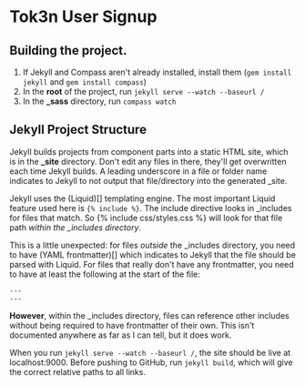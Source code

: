 # Tok3n User Signup

## Building the project.
1. If Jekyll and Compass aren't already installed, install them (`gem install jekyll` and `gem install compass`)
2. In the **root** of the project, run `jekyll serve --watch --baseurl /`
3. In the **_sass** directory, run `compass watch`

## Jekyll Project Structure
Jekyll builds projects from component parts into a static HTML site, which is in the **_site** directory. Don't edit any files in there, they'll get overwritten each time Jekyll builds. A leading underscore in a file or folder name indicates to Jekyll to not output that file/directory into the generated _site. 

Jekyll uses the (Liquid)[] templating engine. The most important Liquid feature used here is `{% include %}`. The include directive looks in _includes for files that match. So {% include css/styles.css %} will look for that file path *within the _includes directory*. 

This is a little unexpected: for files *outside* the _includes directory, you need to have (YAML frontmatter)[] which indicates to Jekyll that the file should be parsed with Liquid. For files that really don't have any frontmatter, you need to have at least the following at the start of the file:
```
---
---
```
**However**, within the _includes directory, files can reference other includes without being required to have frontmatter of their own. This isn't documented anywhere as far as I can tell, but it does work.

When you run `jekyll serve --watch --baseurl /`, the site should be live at localhost:9000. Before pushing to GitHub, run `jekyll build`, which will give the correct relative paths to all links.
